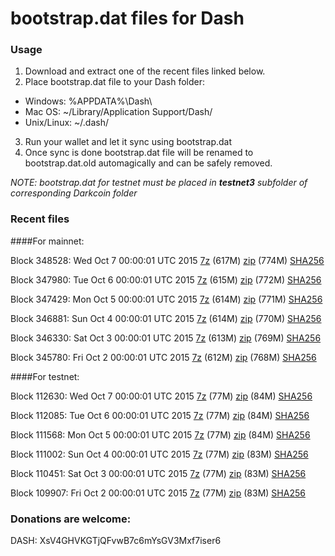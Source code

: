 # bootstrap.dat files for Dash

### Usage

1. Download and extract one of the recent files linked below.
2. Place bootstrap.dat file to your Dash folder:
 - Windows: %APPDATA%\Dash\
 - Mac OS: ~/Library/Application Support/Dash/
 - Unix/Linux: ~/.dash/
3. Run your wallet and let it sync using bootstrap.dat
4. Once sync is done bootstrap.dat file will be renamed to bootstrap.dat.old automagically and can be safely removed.

_NOTE: bootstrap.dat for testnet must be placed in **testnet3** subfolder of corresponding Darkcoin folder_

### Recent files

####For mainnet:

Block 348528: Wed Oct  7 00:00:01 UTC 2015 [7z](https://transfer.sh/G0Ee3/bootstrap.dat.20151007.7z) (617M) [zip](https://transfer.sh/ovd6G/bootstrap.dat.20151007.zip) (774M) [SHA256](https://transfer.sh/10MNBB/sha256.txt)

Block 347980: Tue Oct  6 00:00:01 UTC 2015 [7z](https://transfer.sh/KRiUF/bootstrap.dat.20151006.7z) (615M) [zip]() (772M) [SHA256](https://transfer.sh/7vRno/sha256.txt)

Block 347429: Mon Oct  5 00:00:01 UTC 2015 [7z](https://transfer.sh/BZ1zM/bootstrap.dat.20151005.7z) (614M) [zip](https://transfer.sh/39oZ9/bootstrap.dat.20151005.zip) (771M) [SHA256](https://transfer.sh/X1cmj/sha256.txt)

Block 346881: Sun Oct  4 00:00:01 UTC 2015 [7z](https://transfer.sh/LpbGk/bootstrap.dat.20151004.7z) (614M) [zip](https://transfer.sh/Pfz8h/bootstrap.dat.20151004.zip) (770M) [SHA256](https://transfer.sh/1895PT/sha256.txt)

Block 346330: Sat Oct  3 00:00:01 UTC 2015 [7z](https://transfer.sh/8BXBi/bootstrap.dat.20151003.7z) (613M) [zip](https://transfer.sh/oPVx4/bootstrap.dat.20151003.zip) (769M) [SHA256](https://transfer.sh/hSRQ2/sha256.txt)

Block 345780: Fri Oct  2 00:00:01 UTC 2015 [7z](https://transfer.sh/Jg4Zs/bootstrap.dat.20151002.7z) (612M) [zip](https://transfer.sh/kNhRb/bootstrap.dat.20151002.zip) (768M) [SHA256](https://transfer.sh/1dIjPU/sha256.txt)

####For testnet:

Block 112630: Wed Oct  7 00:00:01 UTC 2015 [7z](https://transfer.sh/cwIDp/bootstrap.dat.20151007.7z) (77M) [zip](https://transfer.sh/lBkpm/bootstrap.dat.20151007.zip) (84M) [SHA256](https://transfer.sh/bEDyg/sha256.txt)

Block 112085: Tue Oct  6 00:00:01 UTC 2015 [7z](https://transfer.sh/10beiZ/bootstrap.dat.20151006.7z) (77M) [zip](https://transfer.sh/11uzUE/bootstrap.dat.20151006.zip) (84M) [SHA256](https://transfer.sh/8Vpdy/sha256.txt)

Block 111568: Mon Oct  5 00:00:01 UTC 2015 [7z](https://transfer.sh/Z3ju1/bootstrap.dat.20151005.7z) (77M) [zip](https://transfer.sh/id3Cj/bootstrap.dat.20151005.zip) (84M) [SHA256](https://transfer.sh/dFQZX/sha256.txt)

Block 111002: Sun Oct  4 00:00:01 UTC 2015 [7z](https://transfer.sh/CcjSI/bootstrap.dat.20151004.7z) (77M) [zip](https://transfer.sh/nTH8D/bootstrap.dat.20151004.zip) (83M) [SHA256](https://transfer.sh/hphJl/sha256.txt)

Block 110451: Sat Oct  3 00:00:01 UTC 2015 [7z](https://transfer.sh/abVIU/bootstrap.dat.20151003.7z) (77M) [zip](https://transfer.sh/cjvqx/bootstrap.dat.20151003.zip) (83M) [SHA256](https://transfer.sh/1b8M8B/sha256.txt)

Block 109907: Fri Oct  2 00:00:01 UTC 2015 [7z](https://transfer.sh/189dNM/bootstrap.dat.20151002.7z) (77M) [zip](https://transfer.sh/3rKEU/bootstrap.dat.20151002.zip) (83M) [SHA256](https://transfer.sh/BkUGi/sha256.txt)

### Donations are welcome:

DASH: XsV4GHVKGTjQFvwB7c6mYsGV3Mxf7iser6
